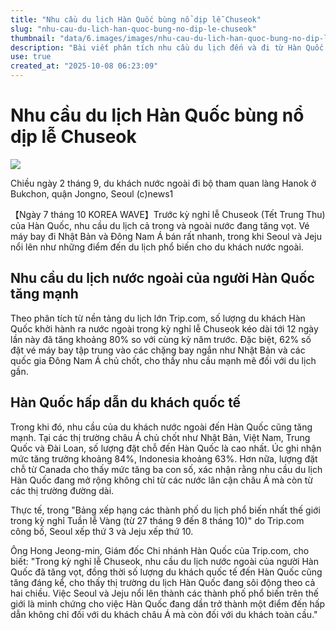 ```yaml
---
title: "Nhu cầu du lịch Hàn Quốc bùng nổ dịp lễ Chuseok"
slug: "nhu-cau-du-lich-han-quoc-bung-no-dip-le-chuseok"
thumbnail: "data/6.images/images/nhu-cau-du-lich-han-quoc-bung-no-dip-le-chuseok.webp"
description: "Bài viết phân tích nhu cầu du lịch đến và đi từ Hàn Quốc tăng mạnh trong kỳ nghỉ lễ Chuseok, với Nhật Bản và Đông Nam Á là điểm đến phổ biến và Seoul, Jeju thu hút du khách quốc tế."
use: true
created_at: "2025-10-08 06:23:09"
---
```


# Nhu cầu du lịch Hàn Quốc bùng nổ dịp lễ Chuseok

![](/images/20251007-03602101-clc_korea-000-1-view.webp)

Chiều ngày 2 tháng 9, du khách nước ngoài đi bộ tham quan làng Hanok ở Bukchon, quận Jongno, Seoul (c)news1

【Ngày 7 tháng 10 KOREA WAVE】Trước kỳ nghỉ lễ Chuseok (Tết Trung Thu) của Hàn Quốc, nhu cầu du lịch cả trong và ngoài nước đang tăng vọt. Vé máy bay đi Nhật Bản và Đông Nam Á bán rất nhanh, trong khi Seoul và Jeju nổi lên như những điểm đến du lịch phổ biến cho du khách nước ngoài.

## Nhu cầu du lịch nước ngoài của người Hàn Quốc tăng mạnh

Theo phân tích từ nền tảng du lịch lớn Trip.com, số lượng du khách Hàn Quốc khởi hành ra nước ngoài trong kỳ nghỉ lễ Chuseok kéo dài tới 12 ngày lần này đã tăng khoảng 80% so với cùng kỳ năm trước. Đặc biệt, 62% số đặt vé máy bay tập trung vào các chặng bay ngắn như Nhật Bản và các quốc gia Đông Nam Á chủ chốt, cho thấy nhu cầu mạnh mẽ đối với du lịch gần.

## Hàn Quốc hấp dẫn du khách quốc tế

Trong khi đó, nhu cầu của du khách nước ngoài đến Hàn Quốc cũng tăng mạnh. Tại các thị trường châu Á chủ chốt như Nhật Bản, Việt Nam, Trung Quốc và Đài Loan, số lượng đặt chỗ đến Hàn Quốc là cao nhất. Úc ghi nhận mức tăng trưởng khoảng 84%, Indonesia khoảng 63%. Hơn nữa, lượng đặt chỗ từ Canada cho thấy mức tăng ba con số, xác nhận rằng nhu cầu du lịch Hàn Quốc đang mở rộng không chỉ từ các nước lân cận châu Á mà còn từ các thị trường đường dài.

Thực tế, trong "Bảng xếp hạng các thành phố du lịch phổ biến nhất thế giới trong kỳ nghỉ Tuần lễ Vàng (từ 27 tháng 9 đến 8 tháng 10)" do Trip.com công bố, Seoul xếp thứ 3 và Jeju xếp thứ 10.

Ông Hong Jeong-min, Giám đốc Chi nhánh Hàn Quốc của Trip.com, cho biết: "Trong kỳ nghỉ lễ Chuseok, nhu cầu du lịch nước ngoài của người Hàn Quốc đã tăng vọt, đồng thời số lượng du khách quốc tế đến Hàn Quốc cũng tăng đáng kể, cho thấy thị trường du lịch Hàn Quốc đang sôi động theo cả hai chiều. Việc Seoul và Jeju nổi lên thành các thành phố phổ biến trên thế giới là minh chứng cho việc Hàn Quốc đang dần trở thành một điểm đến hấp dẫn không chỉ đối với du khách châu Á mà còn đối với du khách toàn cầu."